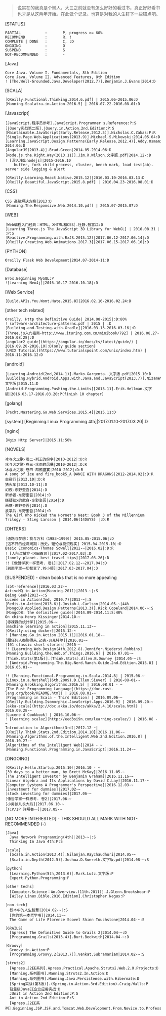>说实在的我真是个懒人，大三之前就没有怎么好好的看过书，真正好好看书也才是从这两年开始。在此做个记录。也算是对我的人生钉下一些锚点吧。

[STATUS]

    PARTIAL           :       P, progress >= 60%
    RECOMMEND         :       R, !
    COMPLETE | DONE   :       C, :D
    ONGOING           :       O
    SUSPEND           :       S
    NOT-RECOMMENDED   :       -

[Java]

    Core Java. Volume I. Fundamentals, 8th Edition
    Core Java. Volume II. Advanced Features, 8th Edition
    ! [The.Well-Grounded.Java.Developer(2012.7)].Benjamin.J.Evans|2014:D

[SCALA]

    [OReilly.Functional.Thinking.2014.6.pdf] | 2015.06-2015.06:D
    [Manning.Scalatra.in.Action.2016.5] | 2016.07.22-2016.08.01:D

[Javascript]

    [JavaScript.程序员参考].JavaScript.Programmer's.Reference:P:S
    [jQuery实战第二版].jQuery.in.Action.2nd.Edition:P:S
    [Maintainable.JavaScript(Early.Release,2012.5)].Nicholas.C.Zakas:P:R
    [Single.Page.Web.Applications(2013.9)].Michael.S.Mikowski:2014.05.04:D
    [Learning.JavaScript.Design.Patterns(Early.Release,2012.4)].Addy.Osmani|2013-2014.06:D
    [AngularJS(2013.4)].Brad.Green|2014.05-2014.06:D
    [Node.js.the.Right.Way(2013.11)].Jim.R.Wilson.文字版.pdf|2014.12-:D
    ! [深入浅出nodejs]|2015-2016.10
        buffer, fork child process, cluster, bench mark, load test(ab). server side logging & alert

    [OReilly.Learning.React.Native.2015.12]|2016.03.10-2016.03.13:D
    [OReilly.Beautiful.JavaScript.2015.8.pdf] | 2016.04.23-2016.08.01:D

[CSS]

    CSS 高级解决方案|2013:D
    [Manning.The.Responsive.Web.2014.10.pdf] | 2015.07-2015.07:D

[WEB]

    [Web编程入门经典：HTML、XHTML和CSS].杜静.敖富江:D
    [Learning Three.js The JavaScript 3D Library for WebGL] | 2016.08.31 | :P:S
    [Reactive.Programming.with.RxJS.2015.12]|2017.06.12-2017.06.14|:D
    [OReilly.Creating.Web.Animations.2017.3]|2017.06.15-2017.06.16|:D

[PYTHON]

    Oreilly Flask Web Development|2014.07-2014-11:D

[Database]

    Wrox.Beginning MySQL:P
    ![Learning Neo4j]|2016.10.17-2016.10.18|:D

[Web Service]

    [Build.APIs.You.Wont.Hate.2015.8]|2016.02.16-2016.02.24:D


[other tech related]

    Oreilly. Http the Definitive Guide| 2014.08-2015|:D:80%
    ! software-architecture-patterns.pdf | 2015 | :D
    [Building.and.Testing.with.Gradle]|2016.03.13-2016.03.16|:D
    [Three.js入门指南-http://www.ituring.com.cn/minibook/792] | 2016.08.27-2016.08.28|:D
    [angular2 guide](https://angular.io/docs/ts/latest/guide/) | 2016.09.20-2016.10|:D(only guide section)
    [UNIX Tutorial](https://www.tutorialspoint.com/unix/index.htm) | 2016.11-2016.12:D

[android]

    [Learning.Android(2nd,2014.1)].Marko.Gargenta..文字版.pdf|2015.10:D
    [Building.Hybrid.Android.Apps.with.Java.and.JavaScript(2013.7)].Nizamettin.Gok.文字版|2015.11:D
    [Android.Programming.Pushing.the.Limits][2013.11].Erik.Hellman.文字版|2016.03.17-2016.03.20:P(finish 10 chapter)


[golang]

    [Packt.Mastering.Go.Web.Services.2015.4]|2015.11:D

[system]
    [Beginning.Linux.Programming 4th]|2017.01.10-2017.03.20|:D
    

[nginx]

    [Ngix Http Server]|2015.11:50%

[NOVELS]

    冰与火之歌-卷二-列王的纷争|2010-2012|:D:R
    冰与火之歌-卷三-冰雨的风暴|2010-2012|:D:R
    冰与火之歌-卷四-群鸦盛宴|2010-2012|:D:R
    A song of ice and fire_book5_A DANCE WITH DRAGONS|2012-2014.02|:D:R
    白夜行|2013.10|:D:R
    猜火车|2013.10-11|:D
    幻夜-东野奎吾|2014|:D
    新参者-东野奎吾|2014|:D
    嫌疑犯x的献身-东野奎吾|2014|:D
    恶意-东野奎吾|2014|:D
    放学后-东野奎吾|2014|:D
    The Girl Who Kicked the Hornet's Nest: Book 3 of the Millennium Trilogy - Stieg Larsson | 2014.06(14DAYS) |:D:R

[OHTERS]

    [道路与梦想：我与万科（1983~1999）] 2015.05-2015.06|:D
    [逃不开的经济周期：历史，理论与投资现实] 2015.04-2015.10|:D
    Basic Economics-Thomas Sowell|2012-~|2016.02|:D:R
    ! [人际过敏症-冈田尊司]|2017.02-2017.03|:D
    [lonely planet. best travel tips]|2017.03.26|:D
    !! [像哲学家一样思考. 卷1]|2017.02.12-~2017.04|:D
    [到南半球一切都变了.刘小顺]|2017.03-2017.04|:D

[SUSPENDED] - clean books that is no more appealing

    [sbt-reference]|2016.03.22-~
    ActiveMQ in Action(Manning-2011)|2013-~|:S
    Being Geek|2013-~:S
    Lucene in Action(2nd, 2010.7)|2013-~|:S
    [Redis.in.Action(2013.6)].Josiah.L.Carlson|2014.05-~|44%
    [MongoDB.Applied.Design.Patterns(2013.3)].Rick.Copeland|2014.06-~:S
    [MongoDB: the definitive guide]|2014.09-2014.11:S:40%
    On china.Henry Kissinger|2014.10-~
    [赤裸裸的统计学]|2015.06-~
    [machine learning in action]|2015.11.13-~
    [OReilly.using docker]|2015.12-~
    ! [Manning.Go.in.Action.2015.11]|2016.01.18-~
    [跟任何人都聊得来.迈克·贝克特尔]|2016.01-~
    [101 classic short stories]|2015-~
    !! [Learning.Web.Design(4th,2012.8).Jennifer.Niederst.Robbins]
    [Manning.Building.the.Web.of.Things.2016.6] | 2016.07.01-~
    [Think.Stats(第1版)].(Think.Stats).Allen.B.Downey |2014.05-~:S
    ! [Android.Programming.The.Big.Nerd.Ranch.Guide.2nd.Edition.2015.8] | 2016.05.01-~

    !! [Manning.Functional.Programming.in.Scala.2014.8] | 2015.06-~
    [Linux.in.a.Nutshell(6th.2009).D.Ellen.Siever] | 2016-08-01-~
    [Manning.Grokking.Algorithms.2016.5] | 2016.08.01 - ~
    [The Rust Programming Language](https://doc.rust-lang.org/book/README.html) | 2016.08.01-~
    [Programming in Scala - Third Edition] | 2016.09.06-~
    [OReilly.Building.Isomorphic.JavaScript.Apps.2016.9] | 2016.09.20-~
    [akka-scala](http://doc.akka.io/docs/akka/2.4.10/scala.html) | 2016.09.28-~
    [Lucene 4 Cookbook] | 2016.10.06-~
    ! [learning scalaz](http://eed3si9n.com/learning-scalaz/) | 2016.08 - ~
    Introduction to Algorithms(3rd)|2012.12-~|
    [OReilly.Think.Stats.2nd.Edition.2014.10]|2016.11.06-~
    [Manning.Algorithms.of.the.Intelligent.Web.2nd.Edition.2016.8] | 2016.10.27-~
    [Algorithms of the Intelligent Web]|2014 - ~
    [Manning.Functional.Programming.in.JavaScript]|2016.11.24-~


[ONGOING]
    
    [OReilly.Hello.Startup.2015.10]|2016.10 - ~
    [30 days to a better man, by Brett McKay]|2016.11.05-~
    [The Intelligent Investor by Benjamin Graham]|2016.11.16-~
    [Linear Algebra and Its Applications by David C.Lay]|2016.11.17-~
    [Computer Systems A Programmer's Perspective]|2016.12.03-~
    [investment for dummies]|2017.02-~
    [stock investing for dummies]|2017.06-~
    [像哲学家一样思考. 卷2]|2017.06-~
    [小男孩儿长大后]|2017.06.10-~
    [TCP/IP 详解卷一]|2017.05-~
    

    


[NO MORE INTERESTED] - THIS SHOULD ALL MARK WITH NOT-RECOMMENDED (-)

    [Java]
      Java Network Programming(4th)|2013-~|:S
      Thinking In Java 4th:P:S

    [scala]
      [Scala.in.Action(2013.4)].Nilanjan.Raychaudhuri|2014.05-~
      [Scala.in.Depth(2012.5)].Joshua.D.Suereth.文字版.pdf|2014.08-~:S

    [python]
      [Learning.Python(5th,2013.6)].Mark.Lutz.文字版:P
      Expert.Python.Programming:P
    
    [other techs]
      [Computer.Science：An.Overview.(11th.2011)].J.Glenn.Brookshear:P
      [Wiley.Linux.Bible.2010.Edition].Christopher.Negus:P

    [non-tech]
      叔本华的人生智慧|2014.02-~|:S
      [你的第一本哲学书]|2014.11-~
      The Game of Life Florence Scovel Shinn Touchstone|2014.04-~:S

    [GRAILS]
      [Apress] The Definitive Guide to Grails 2|2014.04-~:D
      [Programming.Grails(2013.4)].Burt.Beckwith|2014.04-~:D

    [Groovy]
      Groovy.in.Action:P
      [Programming.Groovy.2(2013.7)].Venkat.Subramaniam|2014.02-~:S

    [struts2]
      [Apress.J2EE系列].Apress.Practical.Apache.Struts2.Web.2.0.Projects:D
      [Manning.系列图书].Manning.Struts2.In.Action:D
      [Manning.系列图书].Manning.Java.Persistence.with.Hibernate:D
      [Spring实战(第3版)].(Spring.in.Action.3rd.Edition).Craig.Walls:P
      轻量级JavaEE企业应用实战:D
      JUnit in Action 2nd Edition:P:S
      Ant in Action 2nd Edition:P:S
      [Apress.J2EE系列].Beginning.JSP.JSF.and.Tomcat.Web.Development.From.Novice.to.Professional:P:S
